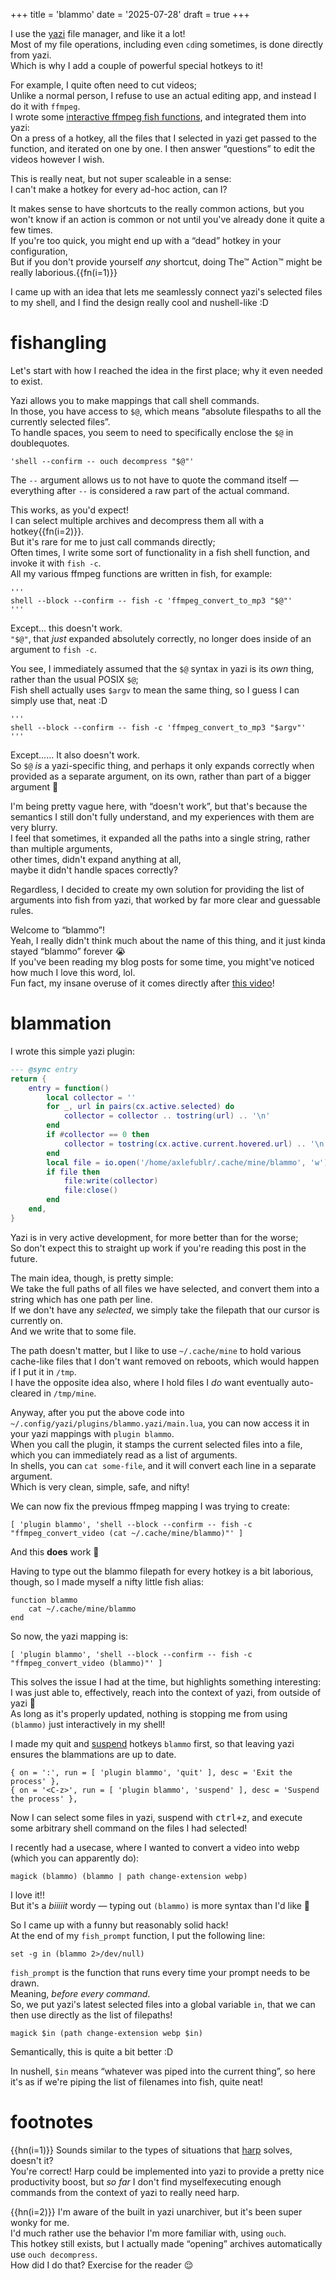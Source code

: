 +++
title = 'blammo'
date = '2025-07-28'
draft = true
+++

I use the [yazi](https://github.com/sxyazi/yazi) file manager, and like it a lot! \
Most of my file operations, including even `cd`ing sometimes, is done directly from yazi. \
Which is why I add a couple of powerful special hotkeys to it!

For example, I quite often need to cut videos; \
Unlike a normal person, I refuse to use an actual editing app, and instead I do it with `ffmpeg`. \
I wrote some [interactive ffmpeg fish functions](https://github.com/Axlefublr/dotfiles/blob/main/fish/fun/ffmpeg.fish), and integrated them into yazi: \
On a press of a hotkey, all the files that I selected in yazi get passed to the function, and iterated on one by one.
I then answer “questions” to edit the videos however I wish.

This is really neat, but not super scaleable in a sense: \
I can't make a hotkey for every ad-hoc action, can I?

It makes sense to have shortcuts to the really common actions, but you won't know if an action is common or not until you've already done it quite a few times. \
If you're too quick, you might end up with a “dead” hotkey in your configuration, \
But if you don't provide yourself *any* shortcut, doing The™ Action™ might be really laborious.{{fn(i=1)}}

I came up with an idea that lets me seamlessly connect yazi's selected files to my shell, and I find the design really cool and nushell-like :D

# fishangling

Let's start with how I reached the idea in the first place; why it even needed to exist.

Yazi allows you to make mappings that call shell commands. \
In those, you have access to `$@`, which means “absolute filespaths to all the currently selected files”. \
To handle spaces, you seem to need to specifically enclose the `$@` in doublequotes.
```
'shell --confirm -- ouch decompress "$@"'
```
The `--` argument allows us to not have to quote the command itself — everything after `--` is considered a raw part of the actual command.

This works, as you'd expect! \
I can select multiple archives and decompress them all with a hotkey{{fn(i=2)}}. \
But it's rare for me to just call commands directly; \
Often times, I write some sort of functionality in a fish shell function, and invoke it with `fish -c`. \
All my various ffmpeg functions are written in fish, for example:
```
'''
shell --block --confirm -- fish -c 'ffmpeg_convert_to_mp3 "$@"'
'''
```
Except... this doesn't work. \
`"$@"`, that *just* expanded absolutely correctly, no longer does inside of an argument to `fish -c`.

You see, I immediately assumed that the `$@` syntax in yazi is its *own* thing, rather than the usual POSIX `$@`; \
Fish shell actually uses `$argv` to mean the same thing, so I guess I can simply use that, neat :D
```
'''
shell --block --confirm -- fish -c 'ffmpeg_convert_to_mp3 "$argv"'
'''
```
Except...... It also doesn't work. \
So `$@` *is* a yazi-specific thing, and perhaps it only expands correctly when provided as a separate argument, on its own, rather than part of a bigger argument 🧐

I'm being pretty vague here, with “doesn't work”, but that's because the semantics I still don't fully understand, and my experiences with them are very blurry. \
I feel that sometimes, it expanded all the paths into a single string, rather than multiple arguments, \
other times, didn't expand anything at all, \
maybe it didn't handle spaces correctly?

Regardless, I decided to create my own solution for providing the list of arguments into fish from yazi, that worked by far more clear and guessable rules.

Welcome to “blammo”! \
Yeah, I really didn't think much about the name of this thing, and it just kinda stayed “blammo” forever 😭 \
If you've been reading my blog posts for some time, you might've noticed how much I love this word, lol. \
Fun fact, my insane overuse of it comes directly after [this video](https://www.youtube.com/watch?v=Eqo7rMUKm9A)!

# blammation

I wrote this simple yazi plugin:

```lua
--- @sync entry
return {
	entry = function()
		local collector = ''
		for _, url in pairs(cx.active.selected) do
			collector = collector .. tostring(url) .. '\n'
		end
		if #collector == 0 then
			collector = tostring(cx.active.current.hovered.url) .. '\n'
		end
		local file = io.open('/home/axlefublr/.cache/mine/blammo', 'w')
		if file then
			file:write(collector)
			file:close()
		end
	end,
}
```

Yazi is in very active development, for more better than for the worse; \
So don't expect this to straight up work if you're reading this post in the future.

The main idea, though, is pretty simple: \
We take the full paths of all files we have selected, and convert them into a string which has one path per line. \
If we don't have any *selected*, we simply take the filepath that our cursor is currently on. \
And we write that to some file.

The path doesn't matter, but I like to use `~/.cache/mine` to hold various cache-like files that I don't want removed on reboots, which would happen if I put it in `/tmp`. \
I have the opposite idea also, where I hold files I *do* want eventually auto-cleared in `/tmp/mine`.

Anyway, after you put the above code into `~/.config/yazi/plugins/blammo.yazi/main.lua`, you can now access it in your yazi mappings with `plugin blammo`. \
When you call the plugin, it stamps the current selected files into a file, which you can immediately read as a list of arguments. \
In shells, you can `cat some-file`, and it will convert each line in a separate argument. \
Which is very clean, simple, safe, and nifty!

We can now fix the previous ffmpeg mapping I was trying to create:
```
[ 'plugin blammo', 'shell --block --confirm -- fish -c "ffmpeg_convert_video (cat ~/.cache/mine/blammo)"' ]
```
And this **does** work 🥳

Having to type out the blammo filepath for every hotkey is a bit laborious, though, so I made myself a nifty little fish alias:
```fish
function blammo
    cat ~/.cache/mine/blammo
end
```
So now, the yazi mapping is:
```
[ 'plugin blammo', 'shell --block --confirm -- fish -c "ffmpeg_convert_video (blammo)"' ]
```

This solves the issue I had at the time, but highlights something interesting: \
I was just able to, effectively, reach into the context of yazi, from outside of yazi 🤔 \
As long as it's properly updated, nothing is stopping me from using `(blammo)` just interactively in my shell!

I made my quit and [suspend](@/suspend/index.md) hotkeys `blammo` first, so that leaving yazi ensures the blammations are up to date.
```
{ on = ':', run = [ 'plugin blammo', 'quit' ], desc = 'Exit the process' },
{ on = '<C-z>', run = [ 'plugin blammo', 'suspend' ], desc = 'Suspend the process' },
```
Now I can select some files in yazi, suspend with <kbd>ctrl+z</kbd>, and execute some arbitrary shell command on the files I had selected!

I recently had a usecase, where I wanted to convert a video into webp (which you can apparently do):
```fish
magick (blammo) (blammo | path change-extension webp)
```

I love it!! \
But it's a *biiiiit* wordy — typing out `(blammo)` is more syntax than I'd like 🤔

So I came up with a funny but reasonably solid hack! \
At the end of my `fish_prompt` function, I put the following line:
```fish
set -g in (blammo 2>/dev/null)
```

`fish_prompt` is the function that runs every time your prompt needs to be drawn. \
Meaning, *before every command*. \
So, we put yazi's latest selected files into a global variable `in`, that we can then use directly as the list of filepaths!
```fish
magick $in (path change-extension webp $in)
```
Semantically, this is quite a bit better :D

In nushell, `$in` means “whatever was piped into the current thing”, so here it's as if we're piping the list of filenames into fish, quite neat!

# footnotes

{{hn(i=1)}} Sounds similar to the types of situations that [harp](@/harp/index.md) solves, doesn't it? \
You're correct! Harp could be implemented into yazi to provide a pretty nice productivity boost, but *so far* I don't find myselfexecuting enough commands from the context of yazi to really need harp.

{{hn(i=2)}} I'm aware of the built in yazi unarchiver, but it's been super wonky for me. \
I'd much rather use the behavior I'm more familiar with, using `ouch`. \
This hotkey still exists, but I actually made “opening” archives automatically use `ouch decompress`. \
How did I do that? Exercise for the reader 😌
